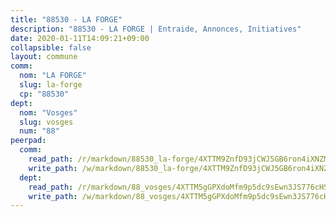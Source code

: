 ```yaml
---
title: "88530 - LA FORGE"
description: "88530 - LA FORGE | Entraide, Annonces, Initiatives"
date: 2020-01-11T14:09:21+09:00
collapsible: false
layout: commune
comm:
  nom: "LA FORGE"
  slug: la-forge
  cp: "88530"
dept:
  nom: "Vosges"
  slug: vosges
  num: "88"
peerpad:
  comm:
    read_path: /r/markdown/88530_la-forge/4XTTM9ZnfD93jCWJ5GB6ron4iXNZML6rSMUEjhoopvGCo2o2t
    write_path: /w/markdown/88530_la-forge/4XTTM9ZnfD93jCWJ5GB6ron4iXNZML6rSMUEjhoopvGCo2o2t-K3TgUeZ6HPFPjYmk8DccT3kUgABBMJryPWaqUej4X5VhZLhVG6KjvuVBHfwxzHfJaFdmux7rHKFzdp9pyGSkt6UEFJe9kY72cJBUQJV2SVm1rYjyKG46dat8YmtVaYnWbv2hLbbz
  dept:
    read_path: /r/markdown/88_vosges/4XTTM5gGPXdoMfm9p5dc9sEwn3JS776cHSw64JYpD4AKnKgyh
    write_path: /w/markdown/88_vosges/4XTTM5gGPXdoMfm9p5dc9sEwn3JS776cHSw64JYpD4AKnKgyh-K3TgUjEFywcTUHQwfrd2vcZqhoXLakdoQGFv4iriv1FKkvQkBsudnBxafkQDfPcxTDRHN5T6bYyganuvcakuKenYoB5mPLKqUBjNMwpn75GQVixUmzXGkneDufRSqDthC8iyXi1Z
---
```


